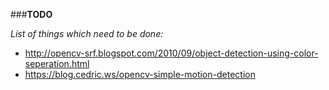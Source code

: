 ###**TODO**

*List of things which need to be done:*
- http://opencv-srf.blogspot.com/2010/09/object-detection-using-color-seperation.html
- https://blog.cedric.ws/opencv-simple-motion-detection
